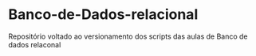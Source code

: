 # Banco-de-Dados-relacional
Repositório voltado ao versionamento dos scripts das aulas de Banco de dados relaconal
